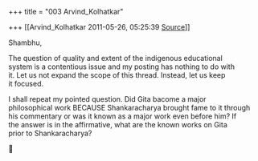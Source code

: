 +++
title = "003 Arvind_Kolhatkar"

+++
[[Arvind_Kolhatkar	2011-05-26, 05:25:39 [Source](https://groups.google.com/g/samskrita/c/nZQH1duBqHU)]]



Shambhu,  
  
The question of quality and extent of the indigenous educational  
system is a contentious issue and my posting has nothing to do with  
it. Let us not expand the scope of this thread. Instead, let us keep  
it focused.  
  
I shall repeat my pointed question. Did Gita bacome a major  
philosophical work BECAUSE Shankaracharya brought fame to it through  
his commentary or was it known as a major work even before him? If  
the answer is in the affirmative, what are the known works on Gita  
prior to Shankaracharya?  



